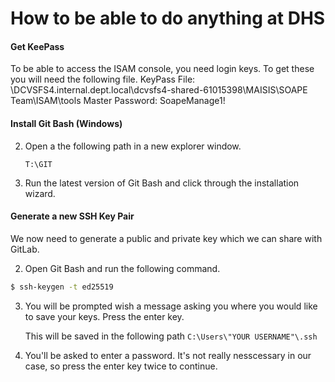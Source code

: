 # How to be able to do anything at DHS

#### Get KeePass

To be able to access the ISAM console, you need login keys. To get these you will need the following file.
KeyPass File: \\DCVSFS4.internal.dept.local\dcvsfs4-shared-61015398\MAISIS\SOAPE Team\ISAM\tools
Master Password: SoapeManage1!

#### Install Git Bash (Windows)

2. Open a the following path in a new explorer window.
   
   `T:\GIT`

3. Run the latest version of Git Bash and click through the installation wizard.

#### Generate a new SSH Key Pair

We now need to generate a public and private key which we can share with GitLab.

2. Open Git Bash and run the following command.

```bash
$ ssh-keygen -t ed25519
```

3. You will be prompted wish a message asking you where you would like to save your keys. Press the enter key.
   
   This will be saved in the following path `C:\Users\"YOUR USERNAME"\.ssh`

4. You'll be asked to enter a password. It's not really nesscessary in our case, so press the enter key twice to continue.

